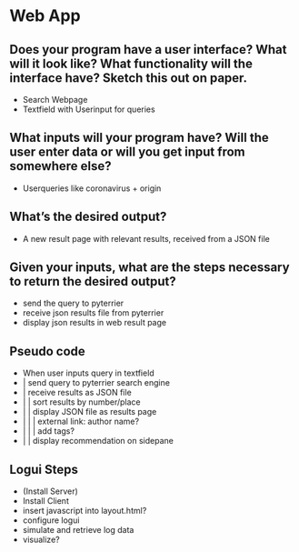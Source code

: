 # Web App

## Does your program have a user interface? What will it look like? What functionality will the interface have? Sketch this out on paper.
- Search Webpage
- Textfield with Userinput for queries
## What inputs will your program have? Will the user enter data or will you get input from somewhere else?
- Userqueries like coronavirus + origin
## What’s the desired output?
- A new result page with relevant results, received from a JSON file
## Given your inputs, what are the steps necessary to return the desired output?
- send the query to pyterrier
- receive json results file from pyterrier
- display json results in web result page

## Pseudo code
- When user inputs query in textfield
- | send query to pyterrier search engine
- | receive results as JSON file
- | | sort results by number/place
- | | display JSON file as results page
- | | | external link: author name?
- | | | add tags?
- | | display recommendation on sidepane


## Logui Steps
- (Install Server)
- Install Client
- insert javascript into layout.html?
- configure logui
- simulate and retrieve log data
- visualize?